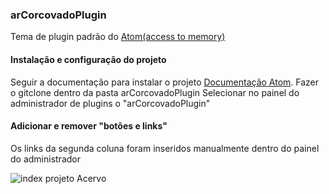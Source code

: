 ### arCorcovadoPlugin
Tema de plugin padrão do [Atom(access to memory)](https://www.accesstomemory.org/)

#### Instalação e configuração do projeto
Seguir a documentação para instalar o projeto [Documentação Atom](https://www.accesstomemory.org/pt-br/docs).
Fazer o gitclone dentro da pasta arCorcovadoPlugin
Selecionar no painel do administrador de plugins o "arCorcovadoPlugin"

#### Adicionar e remover "botões e links" 
Os links da segunda coluna foram inseridos manualmente dentro do painel do administrador

![index projeto Acervo](https://i.imgur.com/jOUFUoZ.jpg)


